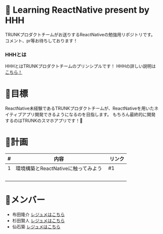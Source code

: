 # :book: Learning ReactNative present by HHH
TRUNKプロダクトチームがお送りするReactNativeの勉強用リポジトリです。コメント、pr等お待ちしております！

### HHHとは
HHHとはTRUNKプロダクトチームのプリンシプルです！
HHHの詳しい説明は[こちら！](http://room.trunk.fm/product/6108)

# :rocket:目標
ReactNative未経験であるTRUNKプロダクトチームが、ReactNativeを用いたネイティブアプリ開発できるようになるのを目指します。
もちろん最終的に開発するのはTRUNKのスマホアプリです！:iphone:

# :calendar:計画

 \# | 内容  |  リンク  
--|---|--
 1 | 環境構築とReactNativeに触ってみよう  | #1 
  |   |  


# :man:メンバー

- 布田隆介 [レジュメはこちら](https://trunk.fm/resumes/206168176)
- 杉田賢人 [レジュメはこちら](https://trunk.fm/resumes/362026446)
- 仙石築 [レジュメはこちら](https://trunk.fm/resumes/2549197)

